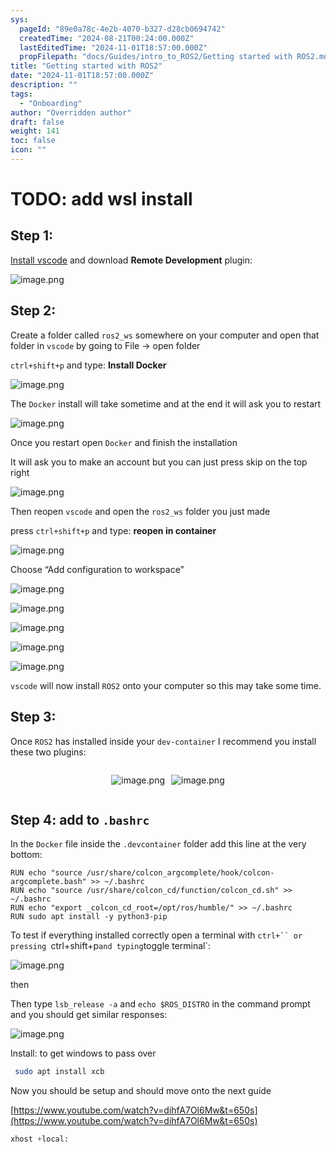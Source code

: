 ```yaml
---
sys:
  pageId: "89e0a78c-4e2b-4070-b327-d28cb0694742"
  createdTime: "2024-08-21T00:24:00.000Z"
  lastEditedTime: "2024-11-01T18:57:00.000Z"
  propFilepath: "docs/Guides/intro_to_ROS2/Getting started with ROS2.md"
title: "Getting started with ROS2"
date: "2024-11-01T18:57:00.000Z"
description: ""
tags:
  - "Onboarding"
author: "Overridden author"
draft: false
weight: 141
toc: false
icon: ""
---
```


# TODO: add wsl install

## Step 1:

[Install vscode](https://code.visualstudio.com/download) and download **Remote Development** plugin:

![image.png](https://prod-files-secure.s3.us-west-2.amazonaws.com/d518164a-d88e-44d1-a4ee-3adb3bd8bce0/efb52993-1881-4a40-b95e-6f020334f022/image.png?X-Amz-Algorithm=AWS4-HMAC-SHA256&X-Amz-Content-Sha256=UNSIGNED-PAYLOAD&X-Amz-Credential=ASIAZI2LB4662IUPGPLA%2F20250314%2Fus-west-2%2Fs3%2Faws4_request&X-Amz-Date=20250314T160929Z&X-Amz-Expires=3600&X-Amz-Security-Token=IQoJb3JpZ2luX2VjEKj%2F%2F%2F%2F%2F%2F%2F%2F%2F%2FwEaCXVzLXdlc3QtMiJGMEQCIB%2BqHnyWoFE%2FSpHvgzzciOupWZhbAQ8Bb9IoWb%2FjqolQAiBAiiV2%2F8mnBKKjDTy9M7Sp6VadKGKZKIl1QNShPxmyLSqIBAjx%2F%2F%2F%2F%2F%2F%2F%2F%2F%2F8BEAAaDDYzNzQyMzE4MzgwNSIM1Ag7v74jupiu6c68KtwDRkjfcTvkH%2BwH3lqYN0zmVYljTql2AMOLEVB8RkxGhkjsPTPY6QcLN%2BIKKhg%2FEtCHkgl0FaDOwLNJDsqAugnXpg5RHgazqstR3cKmoFZXqxRGI5nS1ex3%2FMB%2FxDhF4fRHF3DQ%2B71eyS%2FFmXocv2YyJHm2ox%2FhJ2Urn1QCXos9oNgwvkncv1sZ6Dyit%2F9LByNt1DjcunxnO7I9bUkDRWecdBVftuNtOh6anFnnFXJcWKXKOV%2BhrpLYwC3FwayWgy%2FiMnzWJ39wYr0IwtkTKe55G7t1vPAgd%2BtM6EptFBpcD3jxpF32wz9fogf5iJgkv2sCp%2BQkHAwNtcpq26ZyeMrp4ZJnfOlmsviqIS3%2Ft7lkMjoZnPICE%2Bi4EskGgOkFhOXbt5zFcSL0%2FJTMELFYxH%2FfHeSUb5FckWFZ6CV2BZSZEGFA0HgZoxqFn%2B27QDAUPpC5NunU89cY%2F2ykv54BNNjGIh7xEQRWtF%2FV7NhBfkppFp4q6FP7YTUWuVznEIVkTWtEOqPzEfrprBWoORcXUAenlWiefQO9%2FkPTvyFhhAw4Twn02Cfwdtwn3a63oViSuk7Dk%2BXeGwoyFfM8sk7fZtmiXnOd4AmUEZ4eQeRkGI79j%2BfOXycm4XZNPCRnLEIwxaLRvgY6pgEXHZocs%2B9QRss0MtCBE5PuFmiRw%2BcnFkUwkn097XhsI3UYU0OsORYn7NxpFhso%2BZK96BmkBkjbvzMzE2bkpcodWknfW%2FDQ4%2F33GVFjiBtSe7R5MkCgM48LfzQJcnCAMBxi0O4TO6IDPgMGwl4bci3KIaDLvkFovFeBdfD6eL9WTihjz9BsqxL5yb4%2FWZ3gC0RqPGAQMjBHAw57srPiiGbIXKLJ%2F6ev&X-Amz-Signature=afd0f1c19e952bfc993f8323318aad0fece12bdd164b5c2b74607694575cb636&X-Amz-SignedHeaders=host&x-id=GetObject)

## Step 2:

Create a folder called `ros2_ws` somewhere on your computer and open that folder in `vscode` by going to File → open folder 

`ctrl+shift+p` and type: **Install Docker**

![image.png](https://prod-files-secure.s3.us-west-2.amazonaws.com/d518164a-d88e-44d1-a4ee-3adb3bd8bce0/2269dc0e-1cd5-47ff-bceb-c04ad9b2eab0/image.png?X-Amz-Algorithm=AWS4-HMAC-SHA256&X-Amz-Content-Sha256=UNSIGNED-PAYLOAD&X-Amz-Credential=ASIAZI2LB4662IUPGPLA%2F20250314%2Fus-west-2%2Fs3%2Faws4_request&X-Amz-Date=20250314T160929Z&X-Amz-Expires=3600&X-Amz-Security-Token=IQoJb3JpZ2luX2VjEKj%2F%2F%2F%2F%2F%2F%2F%2F%2F%2FwEaCXVzLXdlc3QtMiJGMEQCIB%2BqHnyWoFE%2FSpHvgzzciOupWZhbAQ8Bb9IoWb%2FjqolQAiBAiiV2%2F8mnBKKjDTy9M7Sp6VadKGKZKIl1QNShPxmyLSqIBAjx%2F%2F%2F%2F%2F%2F%2F%2F%2F%2F8BEAAaDDYzNzQyMzE4MzgwNSIM1Ag7v74jupiu6c68KtwDRkjfcTvkH%2BwH3lqYN0zmVYljTql2AMOLEVB8RkxGhkjsPTPY6QcLN%2BIKKhg%2FEtCHkgl0FaDOwLNJDsqAugnXpg5RHgazqstR3cKmoFZXqxRGI5nS1ex3%2FMB%2FxDhF4fRHF3DQ%2B71eyS%2FFmXocv2YyJHm2ox%2FhJ2Urn1QCXos9oNgwvkncv1sZ6Dyit%2F9LByNt1DjcunxnO7I9bUkDRWecdBVftuNtOh6anFnnFXJcWKXKOV%2BhrpLYwC3FwayWgy%2FiMnzWJ39wYr0IwtkTKe55G7t1vPAgd%2BtM6EptFBpcD3jxpF32wz9fogf5iJgkv2sCp%2BQkHAwNtcpq26ZyeMrp4ZJnfOlmsviqIS3%2Ft7lkMjoZnPICE%2Bi4EskGgOkFhOXbt5zFcSL0%2FJTMELFYxH%2FfHeSUb5FckWFZ6CV2BZSZEGFA0HgZoxqFn%2B27QDAUPpC5NunU89cY%2F2ykv54BNNjGIh7xEQRWtF%2FV7NhBfkppFp4q6FP7YTUWuVznEIVkTWtEOqPzEfrprBWoORcXUAenlWiefQO9%2FkPTvyFhhAw4Twn02Cfwdtwn3a63oViSuk7Dk%2BXeGwoyFfM8sk7fZtmiXnOd4AmUEZ4eQeRkGI79j%2BfOXycm4XZNPCRnLEIwxaLRvgY6pgEXHZocs%2B9QRss0MtCBE5PuFmiRw%2BcnFkUwkn097XhsI3UYU0OsORYn7NxpFhso%2BZK96BmkBkjbvzMzE2bkpcodWknfW%2FDQ4%2F33GVFjiBtSe7R5MkCgM48LfzQJcnCAMBxi0O4TO6IDPgMGwl4bci3KIaDLvkFovFeBdfD6eL9WTihjz9BsqxL5yb4%2FWZ3gC0RqPGAQMjBHAw57srPiiGbIXKLJ%2F6ev&X-Amz-Signature=aed2101d895001e620de595b07841f97db941c02972847e911194d7982a49e8e&X-Amz-SignedHeaders=host&x-id=GetObject)

The `Docker` install will take sometime and at the end it will ask you to restart

![image.png](https://prod-files-secure.s3.us-west-2.amazonaws.com/d518164a-d88e-44d1-a4ee-3adb3bd8bce0/ed233f78-be33-4b1f-b89c-9c346c0e961e/image.png?X-Amz-Algorithm=AWS4-HMAC-SHA256&X-Amz-Content-Sha256=UNSIGNED-PAYLOAD&X-Amz-Credential=ASIAZI2LB4662IUPGPLA%2F20250314%2Fus-west-2%2Fs3%2Faws4_request&X-Amz-Date=20250314T160929Z&X-Amz-Expires=3600&X-Amz-Security-Token=IQoJb3JpZ2luX2VjEKj%2F%2F%2F%2F%2F%2F%2F%2F%2F%2FwEaCXVzLXdlc3QtMiJGMEQCIB%2BqHnyWoFE%2FSpHvgzzciOupWZhbAQ8Bb9IoWb%2FjqolQAiBAiiV2%2F8mnBKKjDTy9M7Sp6VadKGKZKIl1QNShPxmyLSqIBAjx%2F%2F%2F%2F%2F%2F%2F%2F%2F%2F8BEAAaDDYzNzQyMzE4MzgwNSIM1Ag7v74jupiu6c68KtwDRkjfcTvkH%2BwH3lqYN0zmVYljTql2AMOLEVB8RkxGhkjsPTPY6QcLN%2BIKKhg%2FEtCHkgl0FaDOwLNJDsqAugnXpg5RHgazqstR3cKmoFZXqxRGI5nS1ex3%2FMB%2FxDhF4fRHF3DQ%2B71eyS%2FFmXocv2YyJHm2ox%2FhJ2Urn1QCXos9oNgwvkncv1sZ6Dyit%2F9LByNt1DjcunxnO7I9bUkDRWecdBVftuNtOh6anFnnFXJcWKXKOV%2BhrpLYwC3FwayWgy%2FiMnzWJ39wYr0IwtkTKe55G7t1vPAgd%2BtM6EptFBpcD3jxpF32wz9fogf5iJgkv2sCp%2BQkHAwNtcpq26ZyeMrp4ZJnfOlmsviqIS3%2Ft7lkMjoZnPICE%2Bi4EskGgOkFhOXbt5zFcSL0%2FJTMELFYxH%2FfHeSUb5FckWFZ6CV2BZSZEGFA0HgZoxqFn%2B27QDAUPpC5NunU89cY%2F2ykv54BNNjGIh7xEQRWtF%2FV7NhBfkppFp4q6FP7YTUWuVznEIVkTWtEOqPzEfrprBWoORcXUAenlWiefQO9%2FkPTvyFhhAw4Twn02Cfwdtwn3a63oViSuk7Dk%2BXeGwoyFfM8sk7fZtmiXnOd4AmUEZ4eQeRkGI79j%2BfOXycm4XZNPCRnLEIwxaLRvgY6pgEXHZocs%2B9QRss0MtCBE5PuFmiRw%2BcnFkUwkn097XhsI3UYU0OsORYn7NxpFhso%2BZK96BmkBkjbvzMzE2bkpcodWknfW%2FDQ4%2F33GVFjiBtSe7R5MkCgM48LfzQJcnCAMBxi0O4TO6IDPgMGwl4bci3KIaDLvkFovFeBdfD6eL9WTihjz9BsqxL5yb4%2FWZ3gC0RqPGAQMjBHAw57srPiiGbIXKLJ%2F6ev&X-Amz-Signature=47e9797c49a0d06fc41b4cd386f5d5c80067159fd9818176bd861dd08131e08d&X-Amz-SignedHeaders=host&x-id=GetObject)

Once you restart open `Docker` and finish the installation

It will ask you to make an account but you can just press skip on the top right

![image.png](https://prod-files-secure.s3.us-west-2.amazonaws.com/d518164a-d88e-44d1-a4ee-3adb3bd8bce0/21010ad9-1659-4fd9-9f59-9932a09b2a3d/image.png?X-Amz-Algorithm=AWS4-HMAC-SHA256&X-Amz-Content-Sha256=UNSIGNED-PAYLOAD&X-Amz-Credential=ASIAZI2LB4662IUPGPLA%2F20250314%2Fus-west-2%2Fs3%2Faws4_request&X-Amz-Date=20250314T160929Z&X-Amz-Expires=3600&X-Amz-Security-Token=IQoJb3JpZ2luX2VjEKj%2F%2F%2F%2F%2F%2F%2F%2F%2F%2FwEaCXVzLXdlc3QtMiJGMEQCIB%2BqHnyWoFE%2FSpHvgzzciOupWZhbAQ8Bb9IoWb%2FjqolQAiBAiiV2%2F8mnBKKjDTy9M7Sp6VadKGKZKIl1QNShPxmyLSqIBAjx%2F%2F%2F%2F%2F%2F%2F%2F%2F%2F8BEAAaDDYzNzQyMzE4MzgwNSIM1Ag7v74jupiu6c68KtwDRkjfcTvkH%2BwH3lqYN0zmVYljTql2AMOLEVB8RkxGhkjsPTPY6QcLN%2BIKKhg%2FEtCHkgl0FaDOwLNJDsqAugnXpg5RHgazqstR3cKmoFZXqxRGI5nS1ex3%2FMB%2FxDhF4fRHF3DQ%2B71eyS%2FFmXocv2YyJHm2ox%2FhJ2Urn1QCXos9oNgwvkncv1sZ6Dyit%2F9LByNt1DjcunxnO7I9bUkDRWecdBVftuNtOh6anFnnFXJcWKXKOV%2BhrpLYwC3FwayWgy%2FiMnzWJ39wYr0IwtkTKe55G7t1vPAgd%2BtM6EptFBpcD3jxpF32wz9fogf5iJgkv2sCp%2BQkHAwNtcpq26ZyeMrp4ZJnfOlmsviqIS3%2Ft7lkMjoZnPICE%2Bi4EskGgOkFhOXbt5zFcSL0%2FJTMELFYxH%2FfHeSUb5FckWFZ6CV2BZSZEGFA0HgZoxqFn%2B27QDAUPpC5NunU89cY%2F2ykv54BNNjGIh7xEQRWtF%2FV7NhBfkppFp4q6FP7YTUWuVznEIVkTWtEOqPzEfrprBWoORcXUAenlWiefQO9%2FkPTvyFhhAw4Twn02Cfwdtwn3a63oViSuk7Dk%2BXeGwoyFfM8sk7fZtmiXnOd4AmUEZ4eQeRkGI79j%2BfOXycm4XZNPCRnLEIwxaLRvgY6pgEXHZocs%2B9QRss0MtCBE5PuFmiRw%2BcnFkUwkn097XhsI3UYU0OsORYn7NxpFhso%2BZK96BmkBkjbvzMzE2bkpcodWknfW%2FDQ4%2F33GVFjiBtSe7R5MkCgM48LfzQJcnCAMBxi0O4TO6IDPgMGwl4bci3KIaDLvkFovFeBdfD6eL9WTihjz9BsqxL5yb4%2FWZ3gC0RqPGAQMjBHAw57srPiiGbIXKLJ%2F6ev&X-Amz-Signature=a0722ceab7d6c02c1e6c23c9b61afbbc4f12f6da02570cc3adf30233ed23d1e1&X-Amz-SignedHeaders=host&x-id=GetObject)

Then reopen `vscode` and open the `ros2_ws` folder you just made

press `ctrl+shift+p` and type: **reopen in container**

![image.png](https://prod-files-secure.s3.us-west-2.amazonaws.com/d518164a-d88e-44d1-a4ee-3adb3bd8bce0/4e93b8c2-41ad-488c-8095-c74205196118/image.png?X-Amz-Algorithm=AWS4-HMAC-SHA256&X-Amz-Content-Sha256=UNSIGNED-PAYLOAD&X-Amz-Credential=ASIAZI2LB4662IUPGPLA%2F20250314%2Fus-west-2%2Fs3%2Faws4_request&X-Amz-Date=20250314T160929Z&X-Amz-Expires=3600&X-Amz-Security-Token=IQoJb3JpZ2luX2VjEKj%2F%2F%2F%2F%2F%2F%2F%2F%2F%2FwEaCXVzLXdlc3QtMiJGMEQCIB%2BqHnyWoFE%2FSpHvgzzciOupWZhbAQ8Bb9IoWb%2FjqolQAiBAiiV2%2F8mnBKKjDTy9M7Sp6VadKGKZKIl1QNShPxmyLSqIBAjx%2F%2F%2F%2F%2F%2F%2F%2F%2F%2F8BEAAaDDYzNzQyMzE4MzgwNSIM1Ag7v74jupiu6c68KtwDRkjfcTvkH%2BwH3lqYN0zmVYljTql2AMOLEVB8RkxGhkjsPTPY6QcLN%2BIKKhg%2FEtCHkgl0FaDOwLNJDsqAugnXpg5RHgazqstR3cKmoFZXqxRGI5nS1ex3%2FMB%2FxDhF4fRHF3DQ%2B71eyS%2FFmXocv2YyJHm2ox%2FhJ2Urn1QCXos9oNgwvkncv1sZ6Dyit%2F9LByNt1DjcunxnO7I9bUkDRWecdBVftuNtOh6anFnnFXJcWKXKOV%2BhrpLYwC3FwayWgy%2FiMnzWJ39wYr0IwtkTKe55G7t1vPAgd%2BtM6EptFBpcD3jxpF32wz9fogf5iJgkv2sCp%2BQkHAwNtcpq26ZyeMrp4ZJnfOlmsviqIS3%2Ft7lkMjoZnPICE%2Bi4EskGgOkFhOXbt5zFcSL0%2FJTMELFYxH%2FfHeSUb5FckWFZ6CV2BZSZEGFA0HgZoxqFn%2B27QDAUPpC5NunU89cY%2F2ykv54BNNjGIh7xEQRWtF%2FV7NhBfkppFp4q6FP7YTUWuVznEIVkTWtEOqPzEfrprBWoORcXUAenlWiefQO9%2FkPTvyFhhAw4Twn02Cfwdtwn3a63oViSuk7Dk%2BXeGwoyFfM8sk7fZtmiXnOd4AmUEZ4eQeRkGI79j%2BfOXycm4XZNPCRnLEIwxaLRvgY6pgEXHZocs%2B9QRss0MtCBE5PuFmiRw%2BcnFkUwkn097XhsI3UYU0OsORYn7NxpFhso%2BZK96BmkBkjbvzMzE2bkpcodWknfW%2FDQ4%2F33GVFjiBtSe7R5MkCgM48LfzQJcnCAMBxi0O4TO6IDPgMGwl4bci3KIaDLvkFovFeBdfD6eL9WTihjz9BsqxL5yb4%2FWZ3gC0RqPGAQMjBHAw57srPiiGbIXKLJ%2F6ev&X-Amz-Signature=7157cb0d41af2b2d2f0910a947b8669370bbb5596289572479d039d748251307&X-Amz-SignedHeaders=host&x-id=GetObject)

Choose “Add configuration to workspace”

![image.png](https://prod-files-secure.s3.us-west-2.amazonaws.com/d518164a-d88e-44d1-a4ee-3adb3bd8bce0/9560b282-5060-4989-ba37-97e7b2c22476/image.png?X-Amz-Algorithm=AWS4-HMAC-SHA256&X-Amz-Content-Sha256=UNSIGNED-PAYLOAD&X-Amz-Credential=ASIAZI2LB4662IUPGPLA%2F20250314%2Fus-west-2%2Fs3%2Faws4_request&X-Amz-Date=20250314T160929Z&X-Amz-Expires=3600&X-Amz-Security-Token=IQoJb3JpZ2luX2VjEKj%2F%2F%2F%2F%2F%2F%2F%2F%2F%2FwEaCXVzLXdlc3QtMiJGMEQCIB%2BqHnyWoFE%2FSpHvgzzciOupWZhbAQ8Bb9IoWb%2FjqolQAiBAiiV2%2F8mnBKKjDTy9M7Sp6VadKGKZKIl1QNShPxmyLSqIBAjx%2F%2F%2F%2F%2F%2F%2F%2F%2F%2F8BEAAaDDYzNzQyMzE4MzgwNSIM1Ag7v74jupiu6c68KtwDRkjfcTvkH%2BwH3lqYN0zmVYljTql2AMOLEVB8RkxGhkjsPTPY6QcLN%2BIKKhg%2FEtCHkgl0FaDOwLNJDsqAugnXpg5RHgazqstR3cKmoFZXqxRGI5nS1ex3%2FMB%2FxDhF4fRHF3DQ%2B71eyS%2FFmXocv2YyJHm2ox%2FhJ2Urn1QCXos9oNgwvkncv1sZ6Dyit%2F9LByNt1DjcunxnO7I9bUkDRWecdBVftuNtOh6anFnnFXJcWKXKOV%2BhrpLYwC3FwayWgy%2FiMnzWJ39wYr0IwtkTKe55G7t1vPAgd%2BtM6EptFBpcD3jxpF32wz9fogf5iJgkv2sCp%2BQkHAwNtcpq26ZyeMrp4ZJnfOlmsviqIS3%2Ft7lkMjoZnPICE%2Bi4EskGgOkFhOXbt5zFcSL0%2FJTMELFYxH%2FfHeSUb5FckWFZ6CV2BZSZEGFA0HgZoxqFn%2B27QDAUPpC5NunU89cY%2F2ykv54BNNjGIh7xEQRWtF%2FV7NhBfkppFp4q6FP7YTUWuVznEIVkTWtEOqPzEfrprBWoORcXUAenlWiefQO9%2FkPTvyFhhAw4Twn02Cfwdtwn3a63oViSuk7Dk%2BXeGwoyFfM8sk7fZtmiXnOd4AmUEZ4eQeRkGI79j%2BfOXycm4XZNPCRnLEIwxaLRvgY6pgEXHZocs%2B9QRss0MtCBE5PuFmiRw%2BcnFkUwkn097XhsI3UYU0OsORYn7NxpFhso%2BZK96BmkBkjbvzMzE2bkpcodWknfW%2FDQ4%2F33GVFjiBtSe7R5MkCgM48LfzQJcnCAMBxi0O4TO6IDPgMGwl4bci3KIaDLvkFovFeBdfD6eL9WTihjz9BsqxL5yb4%2FWZ3gC0RqPGAQMjBHAw57srPiiGbIXKLJ%2F6ev&X-Amz-Signature=1e6c16ad7ca1437fcc7facf643ea1f8a3e45561991052ba3f72996f664c66abe&X-Amz-SignedHeaders=host&x-id=GetObject)

![image.png](https://prod-files-secure.s3.us-west-2.amazonaws.com/d518164a-d88e-44d1-a4ee-3adb3bd8bce0/2ee63f81-886b-48e8-a553-dc6e5eac99e4/image.png?X-Amz-Algorithm=AWS4-HMAC-SHA256&X-Amz-Content-Sha256=UNSIGNED-PAYLOAD&X-Amz-Credential=ASIAZI2LB4662IUPGPLA%2F20250314%2Fus-west-2%2Fs3%2Faws4_request&X-Amz-Date=20250314T160929Z&X-Amz-Expires=3600&X-Amz-Security-Token=IQoJb3JpZ2luX2VjEKj%2F%2F%2F%2F%2F%2F%2F%2F%2F%2FwEaCXVzLXdlc3QtMiJGMEQCIB%2BqHnyWoFE%2FSpHvgzzciOupWZhbAQ8Bb9IoWb%2FjqolQAiBAiiV2%2F8mnBKKjDTy9M7Sp6VadKGKZKIl1QNShPxmyLSqIBAjx%2F%2F%2F%2F%2F%2F%2F%2F%2F%2F8BEAAaDDYzNzQyMzE4MzgwNSIM1Ag7v74jupiu6c68KtwDRkjfcTvkH%2BwH3lqYN0zmVYljTql2AMOLEVB8RkxGhkjsPTPY6QcLN%2BIKKhg%2FEtCHkgl0FaDOwLNJDsqAugnXpg5RHgazqstR3cKmoFZXqxRGI5nS1ex3%2FMB%2FxDhF4fRHF3DQ%2B71eyS%2FFmXocv2YyJHm2ox%2FhJ2Urn1QCXos9oNgwvkncv1sZ6Dyit%2F9LByNt1DjcunxnO7I9bUkDRWecdBVftuNtOh6anFnnFXJcWKXKOV%2BhrpLYwC3FwayWgy%2FiMnzWJ39wYr0IwtkTKe55G7t1vPAgd%2BtM6EptFBpcD3jxpF32wz9fogf5iJgkv2sCp%2BQkHAwNtcpq26ZyeMrp4ZJnfOlmsviqIS3%2Ft7lkMjoZnPICE%2Bi4EskGgOkFhOXbt5zFcSL0%2FJTMELFYxH%2FfHeSUb5FckWFZ6CV2BZSZEGFA0HgZoxqFn%2B27QDAUPpC5NunU89cY%2F2ykv54BNNjGIh7xEQRWtF%2FV7NhBfkppFp4q6FP7YTUWuVznEIVkTWtEOqPzEfrprBWoORcXUAenlWiefQO9%2FkPTvyFhhAw4Twn02Cfwdtwn3a63oViSuk7Dk%2BXeGwoyFfM8sk7fZtmiXnOd4AmUEZ4eQeRkGI79j%2BfOXycm4XZNPCRnLEIwxaLRvgY6pgEXHZocs%2B9QRss0MtCBE5PuFmiRw%2BcnFkUwkn097XhsI3UYU0OsORYn7NxpFhso%2BZK96BmkBkjbvzMzE2bkpcodWknfW%2FDQ4%2F33GVFjiBtSe7R5MkCgM48LfzQJcnCAMBxi0O4TO6IDPgMGwl4bci3KIaDLvkFovFeBdfD6eL9WTihjz9BsqxL5yb4%2FWZ3gC0RqPGAQMjBHAw57srPiiGbIXKLJ%2F6ev&X-Amz-Signature=ce5493d432f91b3aca76f000cd356417edb40d3a520748108a265e2677d94bd5&X-Amz-SignedHeaders=host&x-id=GetObject)

![image.png](https://prod-files-secure.s3.us-west-2.amazonaws.com/d518164a-d88e-44d1-a4ee-3adb3bd8bce0/ae1580b2-b048-407e-aed9-b584224a7a04/image.png?X-Amz-Algorithm=AWS4-HMAC-SHA256&X-Amz-Content-Sha256=UNSIGNED-PAYLOAD&X-Amz-Credential=ASIAZI2LB4662IUPGPLA%2F20250314%2Fus-west-2%2Fs3%2Faws4_request&X-Amz-Date=20250314T160929Z&X-Amz-Expires=3600&X-Amz-Security-Token=IQoJb3JpZ2luX2VjEKj%2F%2F%2F%2F%2F%2F%2F%2F%2F%2FwEaCXVzLXdlc3QtMiJGMEQCIB%2BqHnyWoFE%2FSpHvgzzciOupWZhbAQ8Bb9IoWb%2FjqolQAiBAiiV2%2F8mnBKKjDTy9M7Sp6VadKGKZKIl1QNShPxmyLSqIBAjx%2F%2F%2F%2F%2F%2F%2F%2F%2F%2F8BEAAaDDYzNzQyMzE4MzgwNSIM1Ag7v74jupiu6c68KtwDRkjfcTvkH%2BwH3lqYN0zmVYljTql2AMOLEVB8RkxGhkjsPTPY6QcLN%2BIKKhg%2FEtCHkgl0FaDOwLNJDsqAugnXpg5RHgazqstR3cKmoFZXqxRGI5nS1ex3%2FMB%2FxDhF4fRHF3DQ%2B71eyS%2FFmXocv2YyJHm2ox%2FhJ2Urn1QCXos9oNgwvkncv1sZ6Dyit%2F9LByNt1DjcunxnO7I9bUkDRWecdBVftuNtOh6anFnnFXJcWKXKOV%2BhrpLYwC3FwayWgy%2FiMnzWJ39wYr0IwtkTKe55G7t1vPAgd%2BtM6EptFBpcD3jxpF32wz9fogf5iJgkv2sCp%2BQkHAwNtcpq26ZyeMrp4ZJnfOlmsviqIS3%2Ft7lkMjoZnPICE%2Bi4EskGgOkFhOXbt5zFcSL0%2FJTMELFYxH%2FfHeSUb5FckWFZ6CV2BZSZEGFA0HgZoxqFn%2B27QDAUPpC5NunU89cY%2F2ykv54BNNjGIh7xEQRWtF%2FV7NhBfkppFp4q6FP7YTUWuVznEIVkTWtEOqPzEfrprBWoORcXUAenlWiefQO9%2FkPTvyFhhAw4Twn02Cfwdtwn3a63oViSuk7Dk%2BXeGwoyFfM8sk7fZtmiXnOd4AmUEZ4eQeRkGI79j%2BfOXycm4XZNPCRnLEIwxaLRvgY6pgEXHZocs%2B9QRss0MtCBE5PuFmiRw%2BcnFkUwkn097XhsI3UYU0OsORYn7NxpFhso%2BZK96BmkBkjbvzMzE2bkpcodWknfW%2FDQ4%2F33GVFjiBtSe7R5MkCgM48LfzQJcnCAMBxi0O4TO6IDPgMGwl4bci3KIaDLvkFovFeBdfD6eL9WTihjz9BsqxL5yb4%2FWZ3gC0RqPGAQMjBHAw57srPiiGbIXKLJ%2F6ev&X-Amz-Signature=bbce5e29148079d76f093f270f63f68debd86e4aa2c6f85fe69734ac66910758&X-Amz-SignedHeaders=host&x-id=GetObject)

![image.png](https://prod-files-secure.s3.us-west-2.amazonaws.com/d518164a-d88e-44d1-a4ee-3adb3bd8bce0/53255b28-f75e-430f-b9e3-c0ac8577e42b/image.png?X-Amz-Algorithm=AWS4-HMAC-SHA256&X-Amz-Content-Sha256=UNSIGNED-PAYLOAD&X-Amz-Credential=ASIAZI2LB4662IUPGPLA%2F20250314%2Fus-west-2%2Fs3%2Faws4_request&X-Amz-Date=20250314T160929Z&X-Amz-Expires=3600&X-Amz-Security-Token=IQoJb3JpZ2luX2VjEKj%2F%2F%2F%2F%2F%2F%2F%2F%2F%2FwEaCXVzLXdlc3QtMiJGMEQCIB%2BqHnyWoFE%2FSpHvgzzciOupWZhbAQ8Bb9IoWb%2FjqolQAiBAiiV2%2F8mnBKKjDTy9M7Sp6VadKGKZKIl1QNShPxmyLSqIBAjx%2F%2F%2F%2F%2F%2F%2F%2F%2F%2F8BEAAaDDYzNzQyMzE4MzgwNSIM1Ag7v74jupiu6c68KtwDRkjfcTvkH%2BwH3lqYN0zmVYljTql2AMOLEVB8RkxGhkjsPTPY6QcLN%2BIKKhg%2FEtCHkgl0FaDOwLNJDsqAugnXpg5RHgazqstR3cKmoFZXqxRGI5nS1ex3%2FMB%2FxDhF4fRHF3DQ%2B71eyS%2FFmXocv2YyJHm2ox%2FhJ2Urn1QCXos9oNgwvkncv1sZ6Dyit%2F9LByNt1DjcunxnO7I9bUkDRWecdBVftuNtOh6anFnnFXJcWKXKOV%2BhrpLYwC3FwayWgy%2FiMnzWJ39wYr0IwtkTKe55G7t1vPAgd%2BtM6EptFBpcD3jxpF32wz9fogf5iJgkv2sCp%2BQkHAwNtcpq26ZyeMrp4ZJnfOlmsviqIS3%2Ft7lkMjoZnPICE%2Bi4EskGgOkFhOXbt5zFcSL0%2FJTMELFYxH%2FfHeSUb5FckWFZ6CV2BZSZEGFA0HgZoxqFn%2B27QDAUPpC5NunU89cY%2F2ykv54BNNjGIh7xEQRWtF%2FV7NhBfkppFp4q6FP7YTUWuVznEIVkTWtEOqPzEfrprBWoORcXUAenlWiefQO9%2FkPTvyFhhAw4Twn02Cfwdtwn3a63oViSuk7Dk%2BXeGwoyFfM8sk7fZtmiXnOd4AmUEZ4eQeRkGI79j%2BfOXycm4XZNPCRnLEIwxaLRvgY6pgEXHZocs%2B9QRss0MtCBE5PuFmiRw%2BcnFkUwkn097XhsI3UYU0OsORYn7NxpFhso%2BZK96BmkBkjbvzMzE2bkpcodWknfW%2FDQ4%2F33GVFjiBtSe7R5MkCgM48LfzQJcnCAMBxi0O4TO6IDPgMGwl4bci3KIaDLvkFovFeBdfD6eL9WTihjz9BsqxL5yb4%2FWZ3gC0RqPGAQMjBHAw57srPiiGbIXKLJ%2F6ev&X-Amz-Signature=a72de9c99bf3a3203bd484b3c5e6d508882f7719d53d27b877c2cb8dccb7d785&X-Amz-SignedHeaders=host&x-id=GetObject)

![image.png](https://prod-files-secure.s3.us-west-2.amazonaws.com/d518164a-d88e-44d1-a4ee-3adb3bd8bce0/7c562767-5af9-4ffb-97d1-327bcdf4ee00/image.png?X-Amz-Algorithm=AWS4-HMAC-SHA256&X-Amz-Content-Sha256=UNSIGNED-PAYLOAD&X-Amz-Credential=ASIAZI2LB4662IUPGPLA%2F20250314%2Fus-west-2%2Fs3%2Faws4_request&X-Amz-Date=20250314T160929Z&X-Amz-Expires=3600&X-Amz-Security-Token=IQoJb3JpZ2luX2VjEKj%2F%2F%2F%2F%2F%2F%2F%2F%2F%2FwEaCXVzLXdlc3QtMiJGMEQCIB%2BqHnyWoFE%2FSpHvgzzciOupWZhbAQ8Bb9IoWb%2FjqolQAiBAiiV2%2F8mnBKKjDTy9M7Sp6VadKGKZKIl1QNShPxmyLSqIBAjx%2F%2F%2F%2F%2F%2F%2F%2F%2F%2F8BEAAaDDYzNzQyMzE4MzgwNSIM1Ag7v74jupiu6c68KtwDRkjfcTvkH%2BwH3lqYN0zmVYljTql2AMOLEVB8RkxGhkjsPTPY6QcLN%2BIKKhg%2FEtCHkgl0FaDOwLNJDsqAugnXpg5RHgazqstR3cKmoFZXqxRGI5nS1ex3%2FMB%2FxDhF4fRHF3DQ%2B71eyS%2FFmXocv2YyJHm2ox%2FhJ2Urn1QCXos9oNgwvkncv1sZ6Dyit%2F9LByNt1DjcunxnO7I9bUkDRWecdBVftuNtOh6anFnnFXJcWKXKOV%2BhrpLYwC3FwayWgy%2FiMnzWJ39wYr0IwtkTKe55G7t1vPAgd%2BtM6EptFBpcD3jxpF32wz9fogf5iJgkv2sCp%2BQkHAwNtcpq26ZyeMrp4ZJnfOlmsviqIS3%2Ft7lkMjoZnPICE%2Bi4EskGgOkFhOXbt5zFcSL0%2FJTMELFYxH%2FfHeSUb5FckWFZ6CV2BZSZEGFA0HgZoxqFn%2B27QDAUPpC5NunU89cY%2F2ykv54BNNjGIh7xEQRWtF%2FV7NhBfkppFp4q6FP7YTUWuVznEIVkTWtEOqPzEfrprBWoORcXUAenlWiefQO9%2FkPTvyFhhAw4Twn02Cfwdtwn3a63oViSuk7Dk%2BXeGwoyFfM8sk7fZtmiXnOd4AmUEZ4eQeRkGI79j%2BfOXycm4XZNPCRnLEIwxaLRvgY6pgEXHZocs%2B9QRss0MtCBE5PuFmiRw%2BcnFkUwkn097XhsI3UYU0OsORYn7NxpFhso%2BZK96BmkBkjbvzMzE2bkpcodWknfW%2FDQ4%2F33GVFjiBtSe7R5MkCgM48LfzQJcnCAMBxi0O4TO6IDPgMGwl4bci3KIaDLvkFovFeBdfD6eL9WTihjz9BsqxL5yb4%2FWZ3gC0RqPGAQMjBHAw57srPiiGbIXKLJ%2F6ev&X-Amz-Signature=e05da494689209e06268e3f3670ed62e008a2bfef839135192415b54fbd465bd&X-Amz-SignedHeaders=host&x-id=GetObject)

`vscode` will now install `ROS2` onto your computer so this may take some time.

## Step 3:

Once `ROS2` has installed inside your `dev-container` I recommend you install these two plugins:

<div style="display: flex;flex-direction: row; column-gap:10px; max-width: 630px;justify-content: center;">
<div>

![image.png](https://prod-files-secure.s3.us-west-2.amazonaws.com/d518164a-d88e-44d1-a4ee-3adb3bd8bce0/3fc3d550-5a54-4ba1-ba6b-faa01cdb7369/image.png?X-Amz-Algorithm=AWS4-HMAC-SHA256&X-Amz-Content-Sha256=UNSIGNED-PAYLOAD&X-Amz-Credential=ASIAZI2LB466XAHX4ZS5%2F20250314%2Fus-west-2%2Fs3%2Faws4_request&X-Amz-Date=20250314T160930Z&X-Amz-Expires=3600&X-Amz-Security-Token=IQoJb3JpZ2luX2VjEKj%2F%2F%2F%2F%2F%2F%2F%2F%2F%2FwEaCXVzLXdlc3QtMiJGMEQCIB9EhmiOhOWC926NhxDep3ptCVP9ZuUxMSscPGtdV3IdAiAQtvLwY1paxagOiFnwoGet7Tfkh0Y4XDYfQ1SR%2BF6uQCqIBAjx%2F%2F%2F%2F%2F%2F%2F%2F%2F%2F8BEAAaDDYzNzQyMzE4MzgwNSIMvo6F4blSIjg7jAyiKtwDSYhN%2FbeTBUJp6fTijUPM1b0TiaRwTyHdoEj5JgLeJZRDCKuoyQO1qvSjj3yBxl2uoABzfCLpJ4%2Bg246xtyncOUYprN%2FKOBn3uhtodczBrAWMiLyyNEM0rvbhuT1VpJw2353YC16urWQGR3k3ZUDcpYF0mW8KjEcVZDHqJMddMhU5dr0%2BJyM0LobwG49IrPZnq4OAvYZ%2BtgJcw3kT4LQpDE1zZfUb3YtxpBuuRa4GSux6MMOfjS5t0yVeKu1Le1VOhehhkZ8ZtX5ZiEVZBQOBSU8w%2BL3KG1y58v5GktGDQnF129bcjbquF2lySDUEdrnQk9ERz7zXxRlP64NA0yH6BRhFE%2F0beVsMiqJkXzsrTc%2Bt4T5Si3IHVoGDdjTkKE5q9WjH9ZGlCT7H3Ezoj3bhjMHUhoNQYKPHM%2B%2BuFeCygFED0uvYkLQDGVIUJAerSb24vB3OBApddtHwhQ%2BxejwaEcVQBqMzu6kLgBDnMnjr2sCv6mXIZBJoaX3x1Pk4zPYYE1K3j8YKiI21x3wRQSp7QsJh6zDcDT8SQ3RSd3Ij8ozk%2BVtceziyoHCgWTpaOj%2BzxIBsOtSt6xHUGC0pSBMUF2qhru81bifX1eyTBjUQhCJiFmf%2FOhLKH6d%2BTvAwkaPRvgY6pgG%2FbRV08U2HN6oZg3uyisHBFDPzqQok94H7HvROsXcI3iPbvPOpaM1GYuGXzylpA%2BEGsnGdB7LIFIYwqSxPqzVXim8J01zxCm9I37o4fJ44n8U%2Ff66l3b9S2pvhYz7ibDs4UX%2BNun8BjG7%2BYDsWJMRkGeJf4HhWvlHliyTzkDZdZbfULKTuhlRfEZP4pRCQGMsQKq6PWBg45OD12C1wvy0IgLYYtIJ9&X-Amz-Signature=a78126cb87a653ee7c5743ac93941d1151e12b6a7579ba9d29502550d0f38602&X-Amz-SignedHeaders=host&x-id=GetObject)

</div>
<div>

![image.png](https://prod-files-secure.s3.us-west-2.amazonaws.com/d518164a-d88e-44d1-a4ee-3adb3bd8bce0/d994cc66-13c2-4093-a5a3-f84cf4601a82/image.png?X-Amz-Algorithm=AWS4-HMAC-SHA256&X-Amz-Content-Sha256=UNSIGNED-PAYLOAD&X-Amz-Credential=ASIAZI2LB4662M2GSKK6%2F20250314%2Fus-west-2%2Fs3%2Faws4_request&X-Amz-Date=20250314T160931Z&X-Amz-Expires=3600&X-Amz-Security-Token=IQoJb3JpZ2luX2VjEKj%2F%2F%2F%2F%2F%2F%2F%2F%2F%2FwEaCXVzLXdlc3QtMiJIMEYCIQCwpWWOCOAozFZpJsmU9CThTLLfeHtVe25xXgjWvNhZLwIhAO0KFTlCIPU9FhXz88ChkbjyjK8gdLUFiqiIFNScxmppKogECPH%2F%2F%2F%2F%2F%2F%2F%2F%2F%2FwEQABoMNjM3NDIzMTgzODA1IgwpxX2SZYji4fAl3Fwq3AOipKfL552hFZu5PJLKHUTlFBml5l%2Fp5crbTEAf9eqh7P9nm9pKb2pFpuAPqq%2FQ5z9REJKsr6R6hcxjbiu8afoAWV35QVVYIE6k9LBs2fmCeW8CzMo2J%2BcZ90hrTQRwaejofT0YMBBHYUE0yEbMu%2BDDAUQxsNkukkI2z40J5O038UG%2Bfnuz4dJZWYysofnZc7xxzBgNdNtlWrKFmZm7uBo285rRVuMIr%2F%2F%2BIuY50KGLW75UbBwa6CYVXcCR%2B6K%2F4z920FOi80NpqNDkjE9lGWA%2BLLC07HYEKkto%2Fmlgr52iGWDzMkC%2BZS4L0LuTs0MSfw1n%2FRS9ZaKGCi5U%2FVkQ5dasjPAdIa8DUd6ZLfxS7glVI46vhIx0ILntpDPY%2FNB1j9WntS4PvKYXLU5kWyad5Wlh4kAJwIGc7s2vVE%2BeMS8wbxYVdfhACcHeaXntciXCvU1A0BRKqodqw3OM1dXfOMzwl33SqBxy8pLP0iHvgDqypgr3RjSgURNw%2FQiWdKjGbY6IJak8xW3JTE6cShQkoZf4TrDh4fHoUv5RSNYbBQwabhEiEVKhSuutsYvZzxzuDkCkAV73gKheSGL3lis9iQ5DIUYCFzuTFmJlK6N8e8PPbL3vVoCkFzbDMs%2Fs%2FDCQotG%2BBjqkASsGoo3rvC92RCfSWIwczHmf73S%2BtF7Zo1EJXKqRDMA7P6gxL3eKxqyTqb%2BDzzC8X6IpzDQ4iLLws0JkIFWcx2PkUhDB7WLYd4vYlrGRJpO3Jst4eGNHFa6bYU604XdXlq%2Fy0gXdI28Kk0UHLEefTNHzBjDrbCXmldXyovqrURbra92l609D%2FtJ6eYipodu94A%2Bzgk2thK24KEV3DZa5NxCXYySD&X-Amz-Signature=c71fd34f9d0dfbbe5af8ca4d1e33065407b1160f936ca543951938c2f595c882&X-Amz-SignedHeaders=host&x-id=GetObject)

</div>
</div>

## Step 4: add to `.bashrc`

In the `Docker` file inside the `.devcontainer` folder add this line at the very bottom: 

```docker
RUN echo "source /usr/share/colcon_argcomplete/hook/colcon-argcomplete.bash" >> ~/.bashrc
RUN echo "source /usr/share/colcon_cd/function/colcon_cd.sh" >> ~/.bashrc
RUN echo "export _colcon_cd_root=/opt/ros/humble/" >> ~/.bashrc
RUN sudo apt install -y python3-pip 
```

To test if everything installed correctly open a terminal with `ctrl+`` or pressing `ctrl+shift+p` and typing `toggle terminal`:

![image.png](https://prod-files-secure.s3.us-west-2.amazonaws.com/d518164a-d88e-44d1-a4ee-3adb3bd8bce0/6a4943d8-b04e-4c02-9a58-775f3384d1a5/image.png?X-Amz-Algorithm=AWS4-HMAC-SHA256&X-Amz-Content-Sha256=UNSIGNED-PAYLOAD&X-Amz-Credential=ASIAZI2LB4662IUPGPLA%2F20250314%2Fus-west-2%2Fs3%2Faws4_request&X-Amz-Date=20250314T160929Z&X-Amz-Expires=3600&X-Amz-Security-Token=IQoJb3JpZ2luX2VjEKj%2F%2F%2F%2F%2F%2F%2F%2F%2F%2FwEaCXVzLXdlc3QtMiJGMEQCIB%2BqHnyWoFE%2FSpHvgzzciOupWZhbAQ8Bb9IoWb%2FjqolQAiBAiiV2%2F8mnBKKjDTy9M7Sp6VadKGKZKIl1QNShPxmyLSqIBAjx%2F%2F%2F%2F%2F%2F%2F%2F%2F%2F8BEAAaDDYzNzQyMzE4MzgwNSIM1Ag7v74jupiu6c68KtwDRkjfcTvkH%2BwH3lqYN0zmVYljTql2AMOLEVB8RkxGhkjsPTPY6QcLN%2BIKKhg%2FEtCHkgl0FaDOwLNJDsqAugnXpg5RHgazqstR3cKmoFZXqxRGI5nS1ex3%2FMB%2FxDhF4fRHF3DQ%2B71eyS%2FFmXocv2YyJHm2ox%2FhJ2Urn1QCXos9oNgwvkncv1sZ6Dyit%2F9LByNt1DjcunxnO7I9bUkDRWecdBVftuNtOh6anFnnFXJcWKXKOV%2BhrpLYwC3FwayWgy%2FiMnzWJ39wYr0IwtkTKe55G7t1vPAgd%2BtM6EptFBpcD3jxpF32wz9fogf5iJgkv2sCp%2BQkHAwNtcpq26ZyeMrp4ZJnfOlmsviqIS3%2Ft7lkMjoZnPICE%2Bi4EskGgOkFhOXbt5zFcSL0%2FJTMELFYxH%2FfHeSUb5FckWFZ6CV2BZSZEGFA0HgZoxqFn%2B27QDAUPpC5NunU89cY%2F2ykv54BNNjGIh7xEQRWtF%2FV7NhBfkppFp4q6FP7YTUWuVznEIVkTWtEOqPzEfrprBWoORcXUAenlWiefQO9%2FkPTvyFhhAw4Twn02Cfwdtwn3a63oViSuk7Dk%2BXeGwoyFfM8sk7fZtmiXnOd4AmUEZ4eQeRkGI79j%2BfOXycm4XZNPCRnLEIwxaLRvgY6pgEXHZocs%2B9QRss0MtCBE5PuFmiRw%2BcnFkUwkn097XhsI3UYU0OsORYn7NxpFhso%2BZK96BmkBkjbvzMzE2bkpcodWknfW%2FDQ4%2F33GVFjiBtSe7R5MkCgM48LfzQJcnCAMBxi0O4TO6IDPgMGwl4bci3KIaDLvkFovFeBdfD6eL9WTihjz9BsqxL5yb4%2FWZ3gC0RqPGAQMjBHAw57srPiiGbIXKLJ%2F6ev&X-Amz-Signature=ee033ea0edd9c5dfe31e45f6cb1ce7b578fab9b915cefe931b1e8d8491ec15ca&X-Amz-SignedHeaders=host&x-id=GetObject)

then 

Then type `lsb_release -a` and `echo $ROS_DISTRO` in the command prompt and you should get similar responses:

![image.png](https://prod-files-secure.s3.us-west-2.amazonaws.com/d518164a-d88e-44d1-a4ee-3adb3bd8bce0/3e635dec-a805-4e85-8b9e-d000e5b71a4e/image.png?X-Amz-Algorithm=AWS4-HMAC-SHA256&X-Amz-Content-Sha256=UNSIGNED-PAYLOAD&X-Amz-Credential=ASIAZI2LB4662IUPGPLA%2F20250314%2Fus-west-2%2Fs3%2Faws4_request&X-Amz-Date=20250314T160929Z&X-Amz-Expires=3600&X-Amz-Security-Token=IQoJb3JpZ2luX2VjEKj%2F%2F%2F%2F%2F%2F%2F%2F%2F%2FwEaCXVzLXdlc3QtMiJGMEQCIB%2BqHnyWoFE%2FSpHvgzzciOupWZhbAQ8Bb9IoWb%2FjqolQAiBAiiV2%2F8mnBKKjDTy9M7Sp6VadKGKZKIl1QNShPxmyLSqIBAjx%2F%2F%2F%2F%2F%2F%2F%2F%2F%2F8BEAAaDDYzNzQyMzE4MzgwNSIM1Ag7v74jupiu6c68KtwDRkjfcTvkH%2BwH3lqYN0zmVYljTql2AMOLEVB8RkxGhkjsPTPY6QcLN%2BIKKhg%2FEtCHkgl0FaDOwLNJDsqAugnXpg5RHgazqstR3cKmoFZXqxRGI5nS1ex3%2FMB%2FxDhF4fRHF3DQ%2B71eyS%2FFmXocv2YyJHm2ox%2FhJ2Urn1QCXos9oNgwvkncv1sZ6Dyit%2F9LByNt1DjcunxnO7I9bUkDRWecdBVftuNtOh6anFnnFXJcWKXKOV%2BhrpLYwC3FwayWgy%2FiMnzWJ39wYr0IwtkTKe55G7t1vPAgd%2BtM6EptFBpcD3jxpF32wz9fogf5iJgkv2sCp%2BQkHAwNtcpq26ZyeMrp4ZJnfOlmsviqIS3%2Ft7lkMjoZnPICE%2Bi4EskGgOkFhOXbt5zFcSL0%2FJTMELFYxH%2FfHeSUb5FckWFZ6CV2BZSZEGFA0HgZoxqFn%2B27QDAUPpC5NunU89cY%2F2ykv54BNNjGIh7xEQRWtF%2FV7NhBfkppFp4q6FP7YTUWuVznEIVkTWtEOqPzEfrprBWoORcXUAenlWiefQO9%2FkPTvyFhhAw4Twn02Cfwdtwn3a63oViSuk7Dk%2BXeGwoyFfM8sk7fZtmiXnOd4AmUEZ4eQeRkGI79j%2BfOXycm4XZNPCRnLEIwxaLRvgY6pgEXHZocs%2B9QRss0MtCBE5PuFmiRw%2BcnFkUwkn097XhsI3UYU0OsORYn7NxpFhso%2BZK96BmkBkjbvzMzE2bkpcodWknfW%2FDQ4%2F33GVFjiBtSe7R5MkCgM48LfzQJcnCAMBxi0O4TO6IDPgMGwl4bci3KIaDLvkFovFeBdfD6eL9WTihjz9BsqxL5yb4%2FWZ3gC0RqPGAQMjBHAw57srPiiGbIXKLJ%2F6ev&X-Amz-Signature=2044db2f5037a9831e04872a2f5bc461929efae4d4b8b620ed265ed33876002e&X-Amz-SignedHeaders=host&x-id=GetObject)

Install:  to get windows to pass over

```bash
 sudo apt install xcb
```

Now you should be setup and should move onto the next guide 

[https://www.youtube.com/watch?v=dihfA7Ol6Mw&t=650s](https://www.youtube.com/watch?v=dihfA7Ol6Mw&t=650s)

```python
xhost +local:
```
